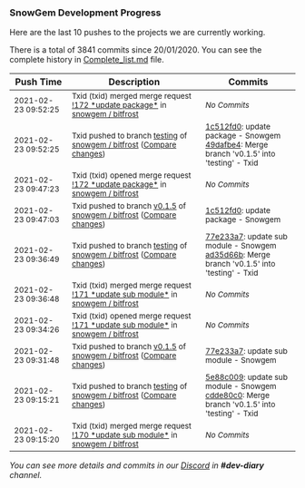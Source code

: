 
### SnowGem Development Progress

Here are the last 10 pushes to the projects we are currently working.

There is a total of 3841 commits since 20/01/2020. You can see the complete history in
 [Complete_list.md](Complete_list.md) file.

| Push Time | Description | Commits |
| --- | --- | --- |
| <sub>2021-02-23 09:52:25</sub> | <sub>Txid (txid) merged merge request [\!172 \*update package\*](https://gitlab.com/snowgem/bitfrost/-/merge_requests/172) in [snowgem / bitfrost](https://gitlab.com/snowgem/bitfrost)</sub> | <sub>_No Commits_</sub> |
| <sub>2021-02-23 09:52:25</sub> | <sub>Txid pushed to branch [testing](https://gitlab.com/snowgem/bitfrost/commits/testing) of [snowgem / bitfrost](https://gitlab.com/snowgem/bitfrost) ([Compare changes](https://gitlab.com/snowgem/bitfrost/compare/ad35d66bb3e44a7eb653c15e3e3c07e35a1757f6...49dafbe421dbe479b5923761130727cc05dc66f0))</sub> | <sub>[1c512fd0](https://gitlab.com/snowgem/bitfrost/-/commit/1c512fd0e84b0626686ce42a2b96c5a998bb4934): update package - Snowgem<br>[49dafbe4](https://gitlab.com/snowgem/bitfrost/-/commit/49dafbe421dbe479b5923761130727cc05dc66f0): Merge branch 'v0.1.5' into 'testing' - Txid</sub> |
| <sub>2021-02-23 09:47:23</sub> | <sub>Txid (txid) opened merge request [\!172 \*update package\*](https://gitlab.com/snowgem/bitfrost/-/merge_requests/172) in [snowgem / bitfrost](https://gitlab.com/snowgem/bitfrost)</sub> | <sub>_No Commits_</sub> |
| <sub>2021-02-23 09:47:03</sub> | <sub>Txid pushed to branch [v0\.1\.5](https://gitlab.com/snowgem/bitfrost/commits/v0.1.5) of [snowgem / bitfrost](https://gitlab.com/snowgem/bitfrost) ([Compare changes](https://gitlab.com/snowgem/bitfrost/compare/77e233a7da9b49caccfef4edbe950b9a53b9b092...1c512fd0e84b0626686ce42a2b96c5a998bb4934))</sub> | <sub>[1c512fd0](https://gitlab.com/snowgem/bitfrost/-/commit/1c512fd0e84b0626686ce42a2b96c5a998bb4934): update package - Snowgem</sub> |
| <sub>2021-02-23 09:36:49</sub> | <sub>Txid pushed to branch [testing](https://gitlab.com/snowgem/bitfrost/commits/testing) of [snowgem / bitfrost](https://gitlab.com/snowgem/bitfrost) ([Compare changes](https://gitlab.com/snowgem/bitfrost/compare/cdde80c089edbed982e1b7f5ba8c5fee664be4a5...ad35d66bb3e44a7eb653c15e3e3c07e35a1757f6))</sub> | <sub>[77e233a7](https://gitlab.com/snowgem/bitfrost/-/commit/77e233a7da9b49caccfef4edbe950b9a53b9b092): update sub module - Snowgem<br>[ad35d66b](https://gitlab.com/snowgem/bitfrost/-/commit/ad35d66bb3e44a7eb653c15e3e3c07e35a1757f6): Merge branch 'v0.1.5' into 'testing' - Txid</sub> |
| <sub>2021-02-23 09:36:48</sub> | <sub>Txid (txid) merged merge request [\!171 \*update sub module\*](https://gitlab.com/snowgem/bitfrost/-/merge_requests/171) in [snowgem / bitfrost](https://gitlab.com/snowgem/bitfrost)</sub> | <sub>_No Commits_</sub> |
| <sub>2021-02-23 09:34:26</sub> | <sub>Txid (txid) opened merge request [\!171 \*update sub module\*](https://gitlab.com/snowgem/bitfrost/-/merge_requests/171) in [snowgem / bitfrost](https://gitlab.com/snowgem/bitfrost)</sub> | <sub>_No Commits_</sub> |
| <sub>2021-02-23 09:31:48</sub> | <sub>Txid pushed to branch [v0\.1\.5](https://gitlab.com/snowgem/bitfrost/commits/v0.1.5) of [snowgem / bitfrost](https://gitlab.com/snowgem/bitfrost) ([Compare changes](https://gitlab.com/snowgem/bitfrost/compare/5e88c009e651f8783237ba951337670c70dfc65d...77e233a7da9b49caccfef4edbe950b9a53b9b092))</sub> | <sub>[77e233a7](https://gitlab.com/snowgem/bitfrost/-/commit/77e233a7da9b49caccfef4edbe950b9a53b9b092): update sub module - Snowgem</sub> |
| <sub>2021-02-23 09:15:21</sub> | <sub>Txid pushed to branch [testing](https://gitlab.com/snowgem/bitfrost/commits/testing) of [snowgem / bitfrost](https://gitlab.com/snowgem/bitfrost) ([Compare changes](https://gitlab.com/snowgem/bitfrost/compare/d5da3c4a0d98d3c5e6e8ec30a113a737b7818f94...cdde80c089edbed982e1b7f5ba8c5fee664be4a5))</sub> | <sub>[5e88c009](https://gitlab.com/snowgem/bitfrost/-/commit/5e88c009e651f8783237ba951337670c70dfc65d): update sub module - Snowgem<br>[cdde80c0](https://gitlab.com/snowgem/bitfrost/-/commit/cdde80c089edbed982e1b7f5ba8c5fee664be4a5): Merge branch 'v0.1.5' into 'testing' - Txid</sub> |
| <sub>2021-02-23 09:15:20</sub> | <sub>Txid (txid) merged merge request [\!170 \*update sub module\*](https://gitlab.com/snowgem/bitfrost/-/merge_requests/170) in [snowgem / bitfrost](https://gitlab.com/snowgem/bitfrost)</sub> | <sub>_No Commits_</sub> |

_You can see more details and commits in our [Discord](https://discord.gg/zumGnbg) in **#dev-diary** channel._
